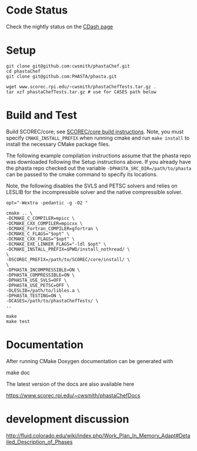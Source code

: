 # Code Status
Check the nightly status on the
[CDash page](http://my.cdash.org/index.php?project=phastaChef)

# Setup
    git clone git@github.com:cwsmith/phastaChef.git
    cd phastaChef
    git clone git@github.com:PHASTA/phasta.git

    wget www.scorec.rpi.edu/~cwsmith/phastaChefTests.tar.gz .
    tar xzf phastaChefTests.tar.gz # use for CASES path below

# Build and Test

Build SCOREC/core; see [SCOREC/core build
instructions](https://github.com/SCOREC/core/wiki/General-Build-instructions).  Note, you must specify `CMAKE_INSTALL_PREFIX` when running cmake and run `make install` to install the necessary CMake package files.

The following example compilation instructions assume that the phasta repo was
downloaded following the Setup instructions above.  If you already have the
phasta repo checked out the variable `-DPHASTA_SRC_DIR=/path/to/phasta` can 
be passed to the cmake command to specify its locations.

Note, the following disables the SVLS and PETSC solvers and relies on LESLIB for the incompressible solver and the native compressible solver.

    opt="-Wextra -pedantic -g -O2 "
    
    cmake .. \
    -DCMAKE_C_COMPILER=mpicc \
    -DCMAKE_CXX_COMPILER=mpicxx \
    -DCMAKE_Fortran_COMPILER=gfortran \
    -DCMAKE_C_FLAGS="$opt" \
    -DCMAKE_CXX_FLAGS="$opt" \
    -DCMAKE_EXE_LINKER_FLAGS="-ldl $opt" \
    -DCMAKE_INSTALL_PREFIX=$PWD/install_nothread/ \
    \
    -DSCOREC_PREFIX=/path/to/SCOREC/core/install/ \
    \
    -DPHASTA_INCOMPRESSIBLE=ON \
    -DPHASTA_COMPRESSIBLE=ON \
    -DPHASTA_USE_SVLS=OFF \
    -DPHASTA_USE_PETSC=OFF \
    -DLESLIB=/path/to/libles.a \
    -DPHASTA_TESTING=ON \
    -DCASES=/path/to/phastaChefTests/ \
    ..

    make
    make test

# Documentation

After running CMake Doxygen documentation can be generated with

  make doc

The latest version of the docs are also available here

  https://www.scorec.rpi.edu/~cwsmith/phastaChefDocs

# development discussion

http://fluid.colorado.edu/wiki/index.php/Work_Plan_In_Memory_Adapt#Detailed_Description_of_Phases
